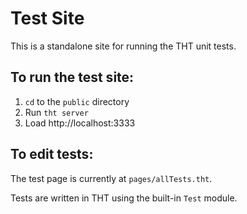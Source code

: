 # Test Site

This is a standalone site for running the THT unit tests. 

## To run the test site:

1. `cd` to the `public` directory 
2. Run `tht server`
3. Load http://localhost:3333


## To edit tests:

The test page is currently at `pages/allTests.tht`.

Tests are written in THT using the built-in `Test` module.


